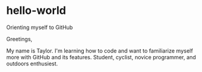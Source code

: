# hello-world
Orienting myself to GitHub

Greetings,

My name is Taylor.  I'm learning how to code and want to familiarize myself more with GitHub and its features.
Student, cyclist, novice programmer, and outdoors enthusiest.
